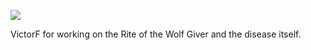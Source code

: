 ![](https://raw.githubusercontent.com/PierreDespereaux/PierreDespereaux/master/assets/images/banners/Credits.png)

VictorF for working on the Rite of the Wolf Giver and the disease itself.
